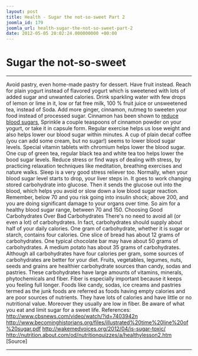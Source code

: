 ```yaml
---
layout: post
title: Health - Sugar the not-so-sweet Part 2
joomla_id: 179
joomla_url: health-sugar-the-not-so-sweet-part-2
date: 2012-05-05 20:02:24.000000000 +00:00
---
```

# **Sugar the not-so-sweet** 
* * *
Avoid pastry, even home-made pastry for dessert. Have fruit instead.
Reach for plain yogurt instead of flavored yogurt which is sweetened with lots of added sugar and unwanted calories.
Drink sparkling water with few drops of lemon or lime in it, low or fat free milk, 100 % fruit juice or unsweetened tea, instead of Soda.
Add more ginger, cinnamon, nutmeg to sweeten your food instead of processed sugar. Cinnamon has been shown to [reduce blood sugars](http://www.whfoods.com/genpage.php?tname=foodspice&dbid=68 "ground cinnamon"), Sprinkle a couple teaspoons of cinnamon powder on your yogurt, or take it in capsule form.
Regular exercise helps us lose weight and also helps lower our blood sugar within minutes.
A cup of plain decaf coffee (you can add some cream, but no sugar!) seems to lower blood sugar levels.
Special vitamin tablets with chromium helps lower the blood sugar.
One cup of green tea, regular black tea and white tea too helps lower the bood sugar levels.
Reduce stress or find ways of dealing with stress, by practicing relaxation techniques like meditation, breathing exercises and nature walks.
Sleep is a very good stress reliever too.
Normally, when your blood sugar level starts to drop, your liver steps in. It goes to work changing stored carbohydrate into glucose. Then it sends the glucose out into the blood, which helps you avoid or slow down a low blood sugar reaction.
Remember, below 70 and you risk going into insulin shock; above 200, and you are doing significant damage to your organs over time. So aim for a healthy blood sugar range, between 70 and 150.
Choosing Good Carbohydrates Over Bad Carbohydrates
There's no need to avoid all (or even a lot) of carbohydrates. In fact, carbohydrates should supply about half of your daily calories. One gram of carbohydrate, whether it is sugar or starch, contains four calories. One slice of bread has about 12 grams of carbohydrates. One typical chocolate bar may have about 50 grams of carbohydrates. A medium potato has about 35 grams of carbohydrates.
Although all carbohydrates have four calories per gram, some sources of carbohydrates are better for your diet. Fruits, vegetables, legumes, nuts, seeds and grains are healthier carbohydrate sources than candy, sodas and pastries. These carbohydrates have large amounts of vitamins, minerals, phytochemicals and fiber. Fiber is especially important because it keeps you feeling full longer.
Foods like candy, sodas, ice creams and pastries termed as the junk foods are referred as foods having empty calories and are poor sources of nutrients. They have lots of calories and have little or no nutritional value. Moreover they usually are low in fiber.
Be aware of what you eat and limit sugar for a sweet life.
References:
http://www.cbsnews.com/video/watch/?id=7403942n
http://www.becominghistorians.org/files/illustrated%20time%20line%20of%20sugar.pdf
http://wakemedvoices.org/2012/04/is-sugar-toxic/
http://nutrition.about.com/od/nutritionquizzes/a/healthylesson2.htm
[Source]
* * *
